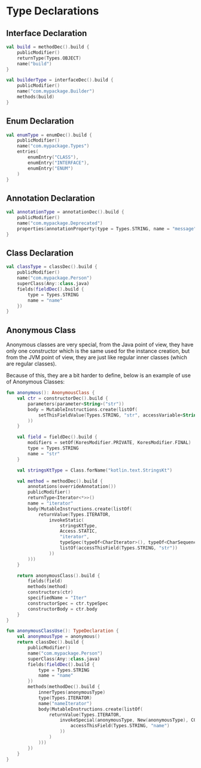# Type Declarations

## Interface Declaration

```kotlin
val build = methodDec().build {
    publicModifier()
    returnType(Types.OBJECT)
    name("build")
}

val builderType = interfaceDec().build {
    publicModifier()
    name("com.mypackage.Builder")
    methods(build)
}
```

## Enum Declaration

```kotlin
val enumType = enumDec().build {
    publicModifier()
    name("com.mypackage.Types")
    entries(
        enumEntry("CLASS"),
        enumEntry("INTERFACE"),
        enumEntry("ENUM")
    )
}
```

## Annotation Declaration

```kotlin
val annotationType = annotationDec().build {
    publicModifier()
    name("com.mypackage.Deprecated")
    properties(annotationProperty(type = Types.STRING, name = "message", defaultValue = ""))
}
```

## Class Declaration

```kotlin
val classType = classDec().build {
    publicModifier()
    name("com.mypackage.Person")
    superClass(Any::class.java)
    fields(fieldDec().build {
        type = Types.STRING
        name = "name"
    })
}
```

## Anonymous Class

Anonymous classes are very special, from the Java point of view, they have only one constructor which is the same used for the instance creation, but from the JVM point of view, they are just like regular inner classes (which are regular classes).

Because of this, they are a bit harder to define, below is an example of use of Anonymous Classes:

```kotlin
fun anonymous(): AnonymousClass {
    val ctr = constructorDec().build {
        parameters(parameter<String>("str"))
        body = MutableInstructions.create(listOf(
            setThisFieldValue(Types.STRING, "str", accessVariable<String>("str"))
        ))
    }

    val field = fieldDec().build {
        modifiers = setOf(KoresModifier.PRIVATE, KoresModifier.FINAL)
        type = Types.STRING
        name = "str"
    }

    val stringsKtType = Class.forName("kotlin.text.StringsKt")

    val method = methodDec().build {
        annotations(overrideAnnotation())
        publicModifier()
        returnType<Iterator<*>>()
        name = "iterator"
        body(MutableInstructions.create(listOf(
            returnValue(Types.ITERATOR,
                invokeStatic(
                    stringsKtType,
                    Access.STATIC,
                    "iterator",
                    typeSpec(typeOf<CharIterator>(), typeOf<CharSequence>()),
                    listOf(accessThisField(Types.STRING, "str"))
                ))
        )))
    }

    return anonymousClass().build {
        fields(field)
        methods(method)
        constructors(ctr)
        specifiedName = "Iter"
        constructorSpec = ctr.typeSpec
        constructorBody = ctr.body
    }
}

fun anonymousClassUse(): TypeDeclaration {
    val anonymousType = anonymous()
    return classDec().build {
        publicModifier()
        name("com.mypackage.Person")
        superClass(Any::class.java)
        fields(fieldDec().build {
            type = Types.STRING
            name = "name"
        })
        methods(methodDec().build {
            innerTypes(anonymousType)
            type(Types.ITERATOR)
            name("nameIterator")
            body(MutableInstructions.create(listOf(
                returnValue(Types.ITERATOR,
                    invokeSpecial(anonymousType, New(anonymousType), CONSTRUCTOR, anonymousType.constructorSpec, listOf(
                        accessThisField(Types.STRING, "name")
                    ))
                )
            )))
        })
    }
}
```